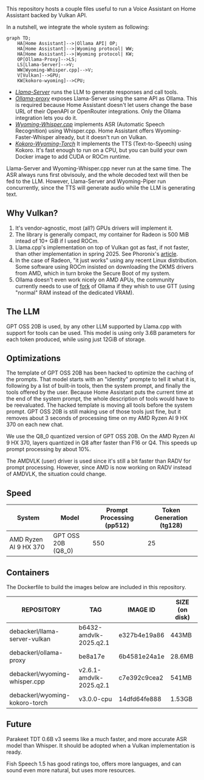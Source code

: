 This repository hosts a couple files useful to run a Voice Assistant on Home Assistant backed by Vulkan API.

In a nutshell, we integrate the whole system as following:

```mermaid
graph TD;
    HA[Home Assistant]-->|Ollama API| OP;
    HA[Home Assistant]-->|Wyoming protocol| WW;
    HA[Home Assistant]-->|Wyoming protocol| KW;
    OP[Ollama-Proxy]-->LS;
    LS[Llama-Server]-->V;
    WW[Wyoming-Whisper.cpp]-->V;
    V[Vulkan]-->GPU;
    KW[kokoro-wyoming]-->CPU;
```

* *[Llama-Server](https://github.com/ggml-org/llama.cpp)* runs the LLM to generate responses and call tools.
* *[Ollama-proxy](https://github.com/debackerl/ollama-proxy/)* exposes Llama-Server using the same API as Ollama. This is required because Home Assistant doesn't let users change the base URL of their OpenAPI or OpenRouter integrations. Only the Ollama integration lets you do it.
* *[Wyoming-Whisper.cpp](https://github.com/debackerl/wyoming-whisper.cpp/)* implements ASR (Automatic Speech Recognition) using Whisper.cpp. Home Assistant offers Wyoming-Faster-Whisper already, but it doesn't run on Vulkan.
* *[Kokoro-Wyoming-Torch](https://github.com/debackerl/wyoming-kokoro-torch)* It implements the TTS (Text-to-Speech) using Kokoro. It's fast enough to run on a CPU, but you can build your own Docker image to add CUDA or ROCm runtime.

Llama-Server and Wyoming-Whisper.cpp never run at the same time. The ASR always runs first obvisouly, and the whole decoded text will then be fed to the LLM. However, Llama-Server and Wyoming-Piper run concurrently, since the TTS will generate audio while the LLM is generating text.

## Why Vulkan?

1. It's vendor-agnostic, most (all?) GPUs drivers will implement it.
2. The library is generally compact, my container for Radeon is 500 MiB intead of 10+ GiB if I used ROCm.
3. Llama.cpp's implementation on top of Vulkan got as fast, if not faster, than other implementation in spring 2025. See Phoronix's [article](https://www.phoronix.com/review/amd-rocm-7-strix-halo/3).
4. In the case of Radeon, "it just works" using any recent Linux distribution. Some software using ROCm insisted on downloading the DKMS drivers from AMD, which in turn broke the Secure Boot of my system.
5. Ollama doesn't even work nicely on AMD APUs, the community currently needs to use of [fork](https://github.com/rjmalagon/ollama-linux-amd-apu) of Ollama if they whish to use GTT (using "normal" RAM instead of the dedicated VRAM).

## The LLM

GPT OSS 20B is used, by any other LLM supported by Llama.cpp with support for tools can be used. This model is using only 3.6B parameters for each token produced, while using just 12GiB of storage.

## Optimizations

The template of GPT OSS 20B has been hacked to optimize the caching of the prompts. That model starts with an "identity" prompte to tell it what it is, following by a list of built-in tools, then the system prompt, and finally the tools offered by the user. Because Home Assistant puts the current time at the end of the system prompt, the whole description of tools would have to be reevaluated. The hacked template is moving all tools before the system prompt. GPT OSS 20B is still making use of those tools just fine, but it removes about 3 seconds of processing time on my AMD Ryzen AI 9 HX 370 on each new chat.

We use the Q8_0 quantized version of GPT OSS 20B. On the AMD Ryzen AI 9 HX 370, layers quantized in Q8 after faster than F16 or Q4. This speeds up prompt processing by about 10%.

The AMDVLK (user) driver is used since it's still a bit faster than RADV for prompt processing. However, since AMD is now working on RADV instead of AMDVLK, the situation could change.

## Speed

| System                | Model              | Prompt Processing (pp512) | Token Generation (tg128) |
|-----------------------|--------------------|---------------------------|--------------------------|
| AMD Ryzen AI 9 HX 370 | GPT OSS 20B (Q8_0) | 550                       | 25                       |

## Containers

The Dockerfile to build the images below are included in this repository.

| REPOSITORY                        | TAG                       | IMAGE ID       | SIZE (on disk) |
|-----------------------------------|---------------------------|----------------|----------------|
| debackerl/llama-server-vulkan     | b6432-amdvlk-2025.q2.1    | e327b4e19a86   | 443MB          |
| debackerl/ollama-proxy            | be8a17e                   | 6b4581e24a1e   | 28.6MB         |
| debackerl/wyoming-whisper.cpp     | v2.6.1-amdvlk-2025.q2.1   | c7e392c9cea2   | 541MB          |
| debackerl/wyoming-kokoro-torch    | v3.0.0-cpu                | 14dfd64fe888   | 1.53GB         |

## Future

Parakeet TDT 0.6B v3 seems like a much faster, and more accurate ASR model than Whisper. It should be adopted when a Vulkan implementation is ready.

Fish Speech 1.5 has good ratings too, offers more languages, and can sound even more natural, but uses more resources.
